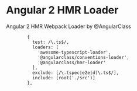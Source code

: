 # Angular 2 HMR Loader
Angular 2 HMR Webpack Loader by @AngularClass
```es6
        {
          test: /\.ts$/,
          loaders: [
            'awesome-typescript-loader',
            '@angularclass/conventions-loader',
            '@angularclass/hmr-loader'
          ],
          exclude: [/\.(spec|e2e|d)\.ts$/],
          include: [root('./src')]
        },
```
